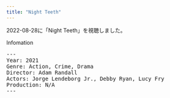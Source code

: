 ```yaml
---
title: "Night Teeth"
---
```

2022-08-28に「Night Teeth」を視聴しました。

Infomation
<pre>
---
Year: 2021
Genre: Action, Crime, Drama
Director: Adam Randall
Actors: Jorge Lendeborg Jr., Debby Ryan, Lucy Fry
Production: N/A
---
</pre>